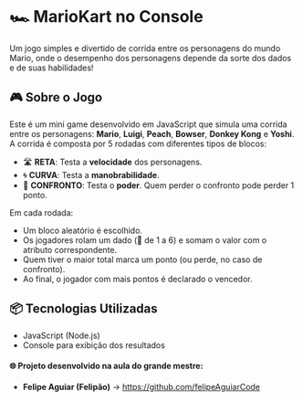 # 🏎️ MarioKart no Console

Um jogo simples e divertido de corrida entre os personagens do mundo Mario, onde o desempenho dos personagens depende da sorte dos dados e de suas habilidades!

## 🎮 Sobre o Jogo

Este é um mini game desenvolvido em JavaScript que simula uma corrida entre os personagens: **Mario**, **Luigi**, **Peach**, **Bowser**, **Donkey Kong** e **Yoshi**. A corrida é composta por 5 rodadas com diferentes tipos de blocos:

- 🛣️ **RETA**: Testa a **velocidade** dos personagens.
- 🌀 **CURVA**: Testa a **manobrabilidade**.
- 🥊 **CONFRONTO**: Testa o **poder**. Quem perder o confronto pode perder 1 ponto.

Em cada rodada:
- Um bloco aleatório é escolhido.
- Os jogadores rolam um dado (🎲 de 1 a 6) e somam o valor com o atributo correspondente.
- Quem tiver o maior total marca um ponto (ou perde, no caso de confronto).
- Ao final, o jogador com mais pontos é declarado o vencedor.

## 📦 Tecnologias Utilizadas

- JavaScript (Node.js)
- Console para exibição dos resultados

#### 🌐 Projeto desenvolvido na aula do grande mestre:
- **Felipe Aguiar (Felipão)** -> https://github.com/felipeAguiarCode